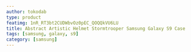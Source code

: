 ```yaml
---
author: tokodab
type: product
featimg: 1nR_RT3bt2CUDWbvOz0pEC_QOQQkVU6LU
title: Abstract Artistic Helmet Stormtrooper Samsung Galaxy S9 Case
tags: [samsung, galaxy, s9]
category: [samsung]
---
```

